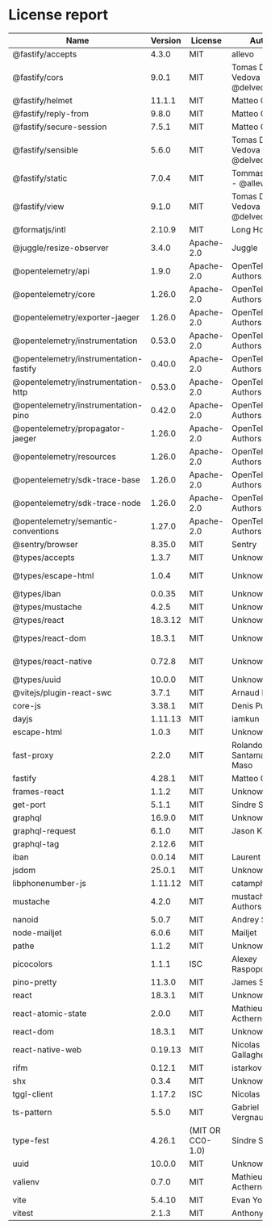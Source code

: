 # License report

| Name                                   | Version | License          | Author                         | Homepage                                                                                                                       |
| -------------------------------------- | ------- | ---------------- | ------------------------------ | ------------------------------------------------------------------------------------------------------------------------------ |
| @fastify/accepts                       | 4.3.0   | MIT              | allevo                         | https://github.com/fastify/fastify-accepts#readme                                                                              |
| @fastify/cors                          | 9.0.1   | MIT              | Tomas Della Vedova - @delvedor | https://github.com/fastify/fastify-cors#readme                                                                                 |
| @fastify/helmet                        | 11.1.1  | MIT              | Matteo Collina                 | https://github.com/fastify/fastify-helmet#readme                                                                               |
| @fastify/reply-from                    | 9.8.0   | MIT              | Matteo Collina                 | https://github.com/fastify/fastify-reply-from#readme                                                                           |
| @fastify/secure-session                | 7.5.1   | MIT              | Matteo Collina                 | https://github.com/fastify/fastify-secure-session#readme                                                                       |
| @fastify/sensible                      | 5.6.0   | MIT              | Tomas Della Vedova - @delvedor | https://github.com/fastify/fastify-sensible#readme                                                                             |
| @fastify/static                        | 7.0.4   | MIT              | Tommaso Allevi - @allevo       | https://github.com/fastify/fastify-static                                                                                      |
| @fastify/view                          | 9.1.0   | MIT              | Tomas Della Vedova - @delvedor | https://github.com/fastify/point-of-view#readme                                                                                |
| @formatjs/intl                         | 2.10.9  | MIT              | Long Ho                        | https://formatjs.io                                                                                                            |
| @juggle/resize-observer                | 3.4.0   | Apache-2.0       | Juggle                         | https://juggle.studio/resize-observer/                                                                                         |
| @opentelemetry/api                     | 1.9.0   | Apache-2.0       | OpenTelemetry Authors          | https://github.com/open-telemetry/opentelemetry-js/tree/main/api                                                               |
| @opentelemetry/core                    | 1.26.0  | Apache-2.0       | OpenTelemetry Authors          | https://github.com/open-telemetry/opentelemetry-js/tree/main/packages/opentelemetry-core                                       |
| @opentelemetry/exporter-jaeger         | 1.26.0  | Apache-2.0       | OpenTelemetry Authors          | https://github.com/open-telemetry/opentelemetry-js/tree/main/packages/opentelemetry-exporter-jaeger                            |
| @opentelemetry/instrumentation         | 0.53.0  | Apache-2.0       | OpenTelemetry Authors          | https://github.com/open-telemetry/opentelemetry-js/tree/main/experimental/packages/opentelemetry-instrumentation               |
| @opentelemetry/instrumentation-fastify | 0.40.0  | Apache-2.0       | OpenTelemetry Authors          | https://github.com/open-telemetry/opentelemetry-js-contrib/tree/main/plugins/node/opentelemetry-instrumentation-fastify#readme |
| @opentelemetry/instrumentation-http    | 0.53.0  | Apache-2.0       | OpenTelemetry Authors          | https://github.com/open-telemetry/opentelemetry-js/tree/main/experimental/packages/opentelemetry-instrumentation-http          |
| @opentelemetry/instrumentation-pino    | 0.42.0  | Apache-2.0       | OpenTelemetry Authors          | https://github.com/open-telemetry/opentelemetry-js-contrib/tree/main/plugins/node/opentelemetry-instrumentation-pino#readme    |
| @opentelemetry/propagator-jaeger       | 1.26.0  | Apache-2.0       | OpenTelemetry Authors          | https://github.com/open-telemetry/opentelemetry-js/tree/main/packages/opentelemetry-propagator-jaeger                          |
| @opentelemetry/resources               | 1.26.0  | Apache-2.0       | OpenTelemetry Authors          | https://github.com/open-telemetry/opentelemetry-js/tree/main/packages/opentelemetry-resources                                  |
| @opentelemetry/sdk-trace-base          | 1.26.0  | Apache-2.0       | OpenTelemetry Authors          | https://github.com/open-telemetry/opentelemetry-js/tree/main/packages/opentelemetry-sdk-trace-base                             |
| @opentelemetry/sdk-trace-node          | 1.26.0  | Apache-2.0       | OpenTelemetry Authors          | https://github.com/open-telemetry/opentelemetry-js/tree/main/packages/opentelemetry-sdk-trace-node                             |
| @opentelemetry/semantic-conventions    | 1.27.0  | Apache-2.0       | OpenTelemetry Authors          | https://github.com/open-telemetry/opentelemetry-js/tree/main/semantic-conventions                                              |
| @sentry/browser                        | 8.35.0  | MIT              | Sentry                         | https://github.com/getsentry/sentry-javascript/tree/master/packages/browser                                                    |
| @types/accepts                         | 1.3.7   | MIT              | Unknown                        | https://github.com/DefinitelyTyped/DefinitelyTyped/tree/master/types/accepts                                                   |
| @types/escape-html                     | 1.0.4   | MIT              | Unknown                        | https://github.com/DefinitelyTyped/DefinitelyTyped/tree/master/types/escape-html                                               |
| @types/iban                            | 0.0.35  | MIT              | Unknown                        | https://github.com/DefinitelyTyped/DefinitelyTyped/tree/master/types/iban                                                      |
| @types/mustache                        | 4.2.5   | MIT              | Unknown                        | https://github.com/DefinitelyTyped/DefinitelyTyped/tree/master/types/mustache                                                  |
| @types/react                           | 18.3.12 | MIT              | Unknown                        | https://github.com/DefinitelyTyped/DefinitelyTyped/tree/master/types/react                                                     |
| @types/react-dom                       | 18.3.1  | MIT              | Unknown                        | https://github.com/DefinitelyTyped/DefinitelyTyped/tree/master/types/react-dom                                                 |
| @types/react-native                    | 0.72.8  | MIT              | Unknown                        | https://github.com/DefinitelyTyped/DefinitelyTyped/tree/master/types/react-native                                              |
| @types/uuid                            | 10.0.0  | MIT              | Unknown                        | https://github.com/DefinitelyTyped/DefinitelyTyped/tree/master/types/uuid                                                      |
| @vitejs/plugin-react-swc               | 3.7.1   | MIT              | Arnaud Barré                   | https://github.com/vitejs/vite-plugin-react-swc#readme                                                                         |
| core-js                                | 3.38.1  | MIT              | Denis Pushkarev                | https://github.com/zloirock/core-js#readme                                                                                     |
| dayjs                                  | 1.11.13 | MIT              | iamkun                         | https://day.js.org                                                                                                             |
| escape-html                            | 1.0.3   | MIT              | Unknown                        | https://github.com/component/escape-html#readme                                                                                |
| fast-proxy                             | 2.2.0   | MIT              | Rolando Santamaria Maso        | https://github.com/fastify/fast-proxy                                                                                          |
| fastify                                | 4.28.1  | MIT              | Matteo Collina                 | https://fastify.dev/                                                                                                           |
| frames-react                           | 1.1.2   | MIT              | Unknown                        | Unknown                                                                                                                        |
| get-port                               | 5.1.1   | MIT              | Sindre Sorhus                  | https://github.com/sindresorhus/get-port#readme                                                                                |
| graphql                                | 16.9.0  | MIT              | Unknown                        | https://github.com/graphql/graphql-js                                                                                          |
| graphql-request                        | 6.1.0   | MIT              | Jason Kuhrt                    | https://github.com/jasonkuhrt/graphql-request                                                                                  |
| graphql-tag                            | 2.12.6  | MIT              |                                | https://github.com/apollographql/graphql-tag#readme                                                                            |
| iban                                   | 0.0.14  | MIT              | Laurent VB                     | https://github.com/arhs/iban.js#readme                                                                                         |
| jsdom                                  | 25.0.1  | MIT              | Unknown                        | https://github.com/jsdom/jsdom#readme                                                                                          |
| libphonenumber-js                      | 1.11.12 | MIT              | catamphetamine                 | https://gitlab.com/catamphetamine/libphonenumber-js#readme                                                                     |
| mustache                               | 4.2.0   | MIT              | mustache.js Authors            | https://github.com/janl/mustache.js                                                                                            |
| nanoid                                 | 5.0.7   | MIT              | Andrey Sitnik                  | https://github.com/ai/nanoid#readme                                                                                            |
| node-mailjet                           | 6.0.6   | MIT              | Mailjet                        | https://github.com/mailjet/mailjet-apiv3-nodejs#readme                                                                         |
| pathe                                  | 1.1.2   | MIT              | Unknown                        | https://github.com/unjs/pathe#readme                                                                                           |
| picocolors                             | 1.1.1   | ISC              | Alexey Raspopov                | https://github.com/alexeyraspopov/picocolors#readme                                                                            |
| pino-pretty                            | 11.3.0  | MIT              | James Sumners                  | https://github.com/pinojs/pino-pretty#readme                                                                                   |
| react                                  | 18.3.1  | MIT              | Unknown                        | https://reactjs.org/                                                                                                           |
| react-atomic-state                     | 2.0.0   | MIT              | Mathieu Acthernoene            | https://github.com/zoontek/react-atomic-state#readme                                                                           |
| react-dom                              | 18.3.1  | MIT              | Unknown                        | https://reactjs.org/                                                                                                           |
| react-native-web                       | 0.19.13 | MIT              | Nicolas Gallagher              | https://github.com/necolas/react-native-web#readme                                                                             |
| rifm                                   | 0.12.1  | MIT              | istarkov                       | https://github.com/istarkov/rifm#readme                                                                                        |
| shx                                    | 0.3.4   | MIT              | Unknown                        | https://github.com/shelljs/shx#readme                                                                                          |
| tggl-client                            | 1.17.2  | ISC              | Nicolas Keller                 | https://tggl.io/developers/sdks/node                                                                                           |
| ts-pattern                             | 5.5.0   | MIT              | Gabriel Vergnaud               | https://github.com/gvergnaud/ts-pattern#readme                                                                                 |
| type-fest                              | 4.26.1  | (MIT OR CC0-1.0) | Sindre Sorhus                  | https://github.com/sindresorhus/type-fest#readme                                                                               |
| uuid                                   | 10.0.0  | MIT              | Unknown                        | https://github.com/uuidjs/uuid#readme                                                                                          |
| valienv                                | 0.7.0   | MIT              | Mathieu Acthernoene            | https://github.com/zoontek/valienv#readme                                                                                      |
| vite                                   | 5.4.10  | MIT              | Evan You                       | https://vite.dev                                                                                                               |
| vitest                                 | 2.1.3   | MIT              | Anthony Fu                     | https://github.com/vitest-dev/vitest#readme                                                                                    |
